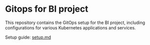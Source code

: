 # Gitops for BI project
This repository contains the GitOps setup for the BI project, including configurations for various Kubernetes applications and services.

Setup guide: [setup.md](setup.md)